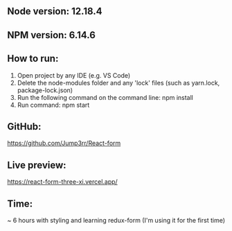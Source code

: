 ## Node version: 12.18.4
## NPM version: 6.14.6

## How to run:
1. Open project by any IDE (e.g. VS Code)
2. Delete the node-modules folder and any 'lock' files (such as yarn.lock, package-lock.json)
3. Run the following command on the command line: npm install
4. Run command: npm start

## GitHub:
https://github.com/Jump3rr/React-form


## Live preview:
https://react-form-three-xi.vercel.app/


## Time: 
~ 6 hours with styling and learning redux-form (I'm using it for the first time)
